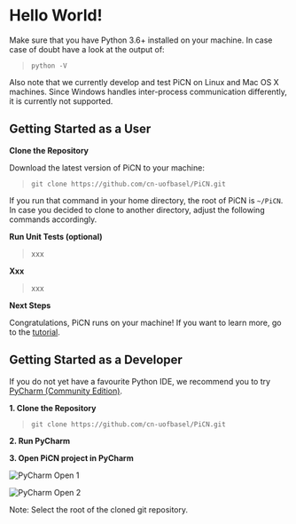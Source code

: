# Hello World!

Make sure that you have Python 3.6+ installed on your machine. In case case of doubt have a look at the output of:

> `python -V`

Also note that we currently develop and test PiCN on Linux and Mac OS X machines. Since Windows handles inter-process communication differently, it is currently not supported.

## Getting Started as a User

**Clone the Repository**

Download the latest version of PiCN to your machine:

> `git clone https://github.com/cn-uofbasel/PiCN.git`

If you run that command in your home directory, the root of PiCN is `~/PiCN`. In case you decided to clone to another directory, adjust the following commands accordingly.

**Run Unit Tests (optional)**

> xxx

**Xxx**

> xxx

**Next Steps**

Congratulations, PiCN runs on your machine! If you want to learn more, go to the [tutorial](tutorial.md).  


## Getting Started as a Developer

If you do not yet have a favourite Python IDE, we recommend you to try [PyCharm (Community Edition)](https://www.jetbrains.com/pycharm/download).

**1. Clone the Repository**

> `git clone https://github.com/cn-uofbasel/PiCN.git`

**2. Run PyCharm**

**3. Open PiCN project in PyCharm**

![PyCharm Open 1](https://raw.githubusercontent.com/cn-uofbasel/PiCN/master/doc/pycharm-open-1.png "PyCharm Open 1")

![PyCharm Open 2](https://raw.githubusercontent.com/cn-uofbasel/PiCN/master/doc/pycharm-open-2.png "PyCharm Open 2")

Note: Select the root of the cloned git repository.
